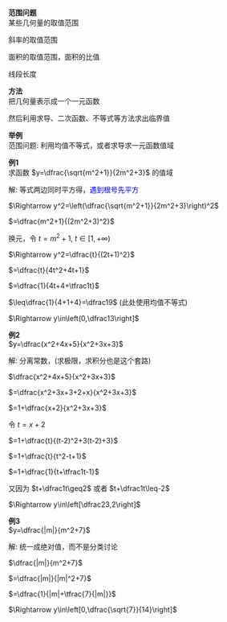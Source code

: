 **范围问题**  
某些几何量的取值范围  
  
斜率的取值范围  
  
面积的取值范围，面积的比值  
  
线段长度  
  
**方法**  
把几何量表示成一个一元函数  
  
然后利用求导、二次函数、不等式等方法求出临界值  
  
  
**举例**  
范围问题: 利用均值不等式，或者求导求一元函数值域  
  
**例1**  
求函数 $y=\dfrac{\sqrt{m^2+1}}{2m^2+3}$ 的值域  
  
解: 等式两边同时平方得，<font color=blue>遇到根号先平方</font>  
  
$\Rightarrow y^2=\left(\dfrac{\sqrt{m^2+1}}{2m^2+3}\right)^2$  
  
$=\dfrac{m^2+1}{(2m^2+3)^2}$  
  
换元，令 $t=m^2+1,\ t\in[1,+\infty)$  
  
$\Rightarrow y^2=\dfrac{t}{(2t+1)^2}$  
  
$=\dfrac{t}{4t^2+4t+1}$  
  
$=\dfrac{1}{4t+4+\tfrac1t}$  
  
$\leq\dfrac{1}{4+1+4}=\dfrac19$ (此处使用均值不等式)  
  
$\Rightarrow y\in\left(0,\dfrac13\right]$  
  
**例2**  
$y=\dfrac{x^2+4x+5}{x^2+3x+3}$  
  
解: 分离常数，(求极限，求积分也是这个套路)  
  
$\dfrac{x^2+4x+5}{x^2+3x+3}$  
  
$=\dfrac{x^2+3x+3+2+x}{x^2+3x+3}$  
  
$=1+\dfrac{x+2}{x^2+3x+3}$  
  
令 $t=x+2$  
  
$=1+\dfrac{t}{(t-2)^2+3(t-2)+3}$  
  
$=1+\dfrac{t}{t^2-t+1}$  
  
$=1+\dfrac{1}{t+\tfrac1t-1}$  
  
又因为 $t+\dfrac1t\geq2$ 或者 $t+\dfrac1t\leq-2$  
  
$\Rightarrow y\in\left[\dfrac23,2\right]$  
  
**例3**  
$y=\dfrac{|m|}{m^2+7}$  
  
解: 统一成绝对值，而不是分类讨论  
  
$\dfrac{|m|}{m^2+7}$  
  
$=\dfrac{|m|}{|m|^2+7}$  
  
$=\dfrac{1}{|m|+\tfrac{7}{|m|}}$  
  
$\Rightarrow y\in\left[0,\dfrac{\sqrt{7}}{14}\right]$  
